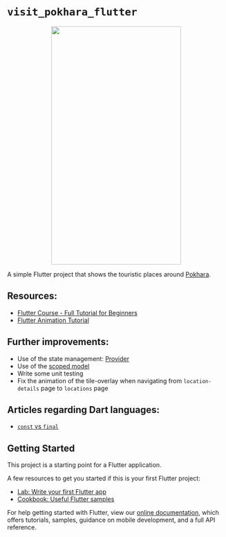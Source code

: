 # `visit_pokhara_flutter`

<p align="center">
<img src="pokhara_flutter.gif" width="300" height="550" />
</p>

A simple Flutter project that shows the touristic places around [Pokhara](https://en.wikipedia.org/wiki/Pokhara). 

## Resources:
- [Flutter Course - Full Tutorial for Beginners](https://www.youtube.com/watch?v=pTJJsmejUOQ)
- [Flutter Animation Tutorial](https://www.youtube.com/watch?v=OtrWXLfGtqE&list=PL4cUxeGkcC9gP1qg8yj-Jokef29VRCLt1)

## Further improvements:
- Use of the state management: [Provider](https://pub.dev/packages/provider)
- Use of the [scoped model](https://pub.dev/packages/scoped_model/example)
- Write some unit testing
- Fix the animation of the tile-overlay when navigating from `location-details` page to `locations` page

## Articles regarding Dart languages:
- [`const` vs `final`](https://stackoverflow.com/questions/50431055/what-is-the-difference-between-the-const-and-final-keywords-in-dart)

## Getting Started

This project is a starting point for a Flutter application.

A few resources to get you started if this is your first Flutter project:

- [Lab: Write your first Flutter app](https://flutter.dev/docs/get-started/codelab)
- [Cookbook: Useful Flutter samples](https://flutter.dev/docs/cookbook)

For help getting started with Flutter, view our
[online documentation](https://flutter.dev/docs), which offers tutorials,
samples, guidance on mobile development, and a full API reference.
